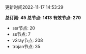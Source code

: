 更新时间2022-11-17 14:53:29

**总订阅: 45**
**总节点: 1413**
**有效节点: 270**
- ssr节点: 20
- ss节点: 7
- v2ray节点: 208
- trojan节点: 35
